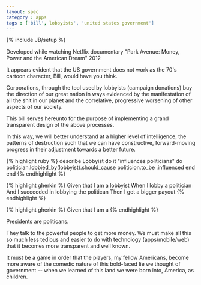 ```yaml
---
layout: spec
category : apps
tags : ['bill', lobbyists', 'united states government']
---
```

{% include JB/setup %}

Developed while watching Netflix documentary "Park Avenue: Money, Power and the American Dream" 2012

It appears evident that the US government does not work as the 70's cartoon character, Bill, would have you think.

Corporations, through the tool used by lobbyists (campaign donations) buy the direction of our great nation in ways evidenced by the manifestation of all the shit in our planet and the correlative, progressive worsening of other aspects of our society.

This bill serves hereunto for the purpose of implementing a grand transparent design of the above processes.

In this way, we will better understand at a higher level of intelligence, the patterns of destruction such that we can have constructive, forward-moving progress in their adjustment towards a better future.


{% highlight ruby %}
describe Lobbyist do
  it "influences politicians" do
    politician.lobbied_by(lobbyist).should_cause politicion.to_be :influenced
  end
end
{% endhighlight %}


{% highlight gherkin %}
Given that I am a lobbyist
When I lobby a politician
And I succeeded in lobbying the politican
Then I get a bigger payout
{% endhighlight %}

{% highlight gherkin %}
Given that I am a
{% endhighlight %}

Presidents are politicans.

They talk to the powerful people to get more money. We must make all this so much less tedious and easier to do with technology (apps/mobile/web) that it becomes more transparent and well known.

It must be a game in order that the players, my fellow Americans, become more aware of the comedic nature of this bold-faced lie we thought of government -- when we learned of this land we were born into, America, as children.